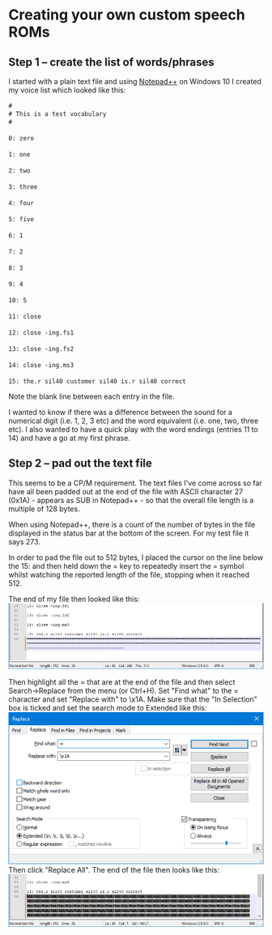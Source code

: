 # Creating your own custom speech ROMs 

## Step 1 – create the list of words/phrases

I started with a plain text file and using [Notepad++](https://notepad-plus-plus.org/) on Windows 10 I created my voice list which looked like this:
```
#
# This is a test vocabulary
#

0: zero

1: one

2: two

3: three

4: four

5: five

6: 1

7: 2

8: 3

9: 4

10: 5

11: close

12: close -ing.fs1

13: close -ing.fs2

14: close -ing.ms3

15: the.r sil40 customer sil40 is.r sil40 correct
```
Note the blank line between each entry in the file.

I wanted to know if there was a difference between the sound for a numerical digit (i.e. 1, 2, 3 etc) and the word equivalent (i.e. one, two, three etc). I also wanted to have a quick play with the word endings (entries 11 to 14) and have a go at my first phrase.

## Step 2 – pad out the text file

This seems to be a CP/M requirement. The text files I've come across so far have all been padded out at the end of the file with ASCII character 27 (0x1A) - appears as SUB in Notepad++ - so that the overall file length is a multiple of 128 bytes.

When using Notepad++, there is a count of the number of bytes in the file displayed in the status bar at the bottom of the screen. For my test file it says 273.

In order to pad the file out to 512 bytes, I placed the cursor on the line below the 15: and then held down the = key to repeatedly insert the = symbol whilst watching the reported length of the file, stopping when it reached 512.

The end of my file then looked like this:
![Notepad_pp](/images/Npp.png)

Then highlight all the = that are at the end of the file and then select Search->Replace from the menu (or Ctrl+H). Set "Find what" to the = character and set "Replace with" to \x1A. Make sure that the "In Selection" box is ticked and set the search mode to Extended like this:
![Notepad_pp Replace](/images/Npp_Replace.png)
Then click "Replace All". The end of the file then looks like this:
![Notepad_pp Replaced](/images/Npp_Replaced.png)
